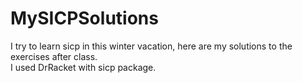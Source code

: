 # MySICPSolutions  
I try to learn sicp in this winter vacation, here are my solutions to the exercises after class.  
I used DrRacket with sicp package.  
